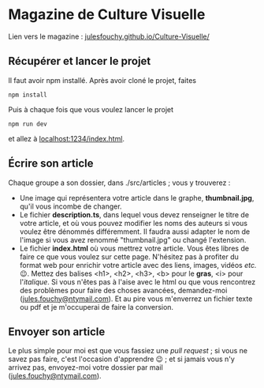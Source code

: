# Magazine de Culture Visuelle

Lien vers le magazine : [julesfouchy.github.io/Culture-Visuelle/](https://julesfouchy.github.io/Culture-Visuelle/)

## Récupérer et lancer le projet

Il faut avoir npm installé.
Après avoir cloné le projet, faites

```
npm install
```

Puis à chaque fois que vous voulez lancer le projet

```
npm run dev
```

et allez à [localhost:1234/index.html](http://localhost:1234/index.html).

## Écrire son article

Chaque groupe a son dossier, dans ./src/articles ; vous y trouverez :
  - Une image qui représentera votre article dans le graphe, **thumbnail.jpg**, qu'il vous incombe de changer.
  - Le fichier **description.ts**, dans lequel vous devez renseigner le titre de votre article, et où vous pouvez modifier les noms des auteurs si vous voulez être dénommés différemment. Il faudra aussi adapter le nom de l'image si vous avez renommé "thumbnail.jpg" ou changé l'extension.
  - Le fichier **index.html** où vous mettrez votre article. Vous êtes libres de faire ce que vous voulez sur cette page. N'hésitez pas à profiter du format web pour enrichir votre article avec des liens, images, vidéos *etc.* :wink:. Mettez des balises \<h1\>, \<h2>, \<h3>, \<b> pour le **gras**, \<i> pour l'*italique*. Si vous n'êtes pas à l'aise avec le html ou que vous rencontrez des problèmes pour faire des choses avancées, demandez-moi (jules.fouchy@ntymail.com). Et au pire vous m'enverrez un fichier texte ou pdf et je m'occuperai de faire la conversion.
  
## Envoyer son article

Le plus simple pour moi est que vous fassiez une *pull request* ; si vous ne savez pas faire, c'est l'occasion d'apprendre :wink: ; et si jamais vous n'y arrivez pas, envoyez-moi votre dossier par mail (jules.fouchy@ntymail.com).
